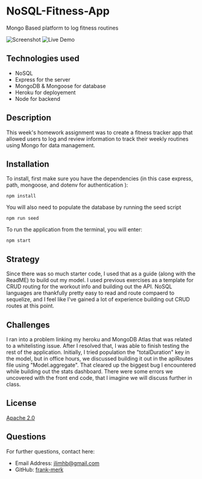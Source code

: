 # NoSQL-Fitness-App
Mongo Based platform to log fitness routines

![Screenshot](Assets/FitnessTrackerDashboard.png)
![Live Demo](https://fitness-app-merk.herokuapp.com/)

## Technologies used

* NoSQL
* Express for the server
* MongoDB & Mongoose for database
* Heroku for deployement
* Node for backend

## Description

This week's homework assignment was to create a fitness tracker app that allowed users to log and review information to track their weekly routines using Mongo for data management.

  
## Installation

To install, first make sure you have the dependencies (in this case express, path, mongoose, and dotenv for authentication ):

`npm install`

You will also need to populate the database by running the seed script

`npm run seed`

To run the application from the terminal, you will enter:

`npm start`

## Strategy

Since there was so much starter code, I used that as a guide (along with the ReadME) to build out my model. I used previous exercises as a template for CRUD routing for the workout info and building out the API. NoSQL languages are thankfully pretty easy to read and route compaerd to sequelize, and I feel like I've gained a lot of experience building out CRUD routes at this point. 

## Challenges

I ran into a problem linking my heroku and MongoDB Atlas that was related to a whitelisting issue. After I resolved that, I was able to finish testing the rest of the application. Initially, I tried population the "totalDuration" key in the model, but in office hours, we discussed building it out in the apiRoutes file using "Model.aggregate". That cleared up the biggest bug I encountered while building out the stats dashboard. There were some errors we uncovered with the front end code, that I imagine we will discuss further in class.

## License

[Apache 2.0](https://opensource.org/licenses/Apache2.0)

## Questions

For further questions, contact here:
* Email Address: jlimhb@gmail.com
* GitHub: [frank-merk](https://github.com/frank-merk)
